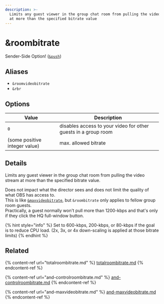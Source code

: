 ```yaml
---
description: >-
  Limits any guest viewer in the group chat room from pulling the video stream
  at more than the specified bitrate value
---
```


# \&roombitrate

Sender-Side Option! ([`&push`](../../source-settings/push.md))

## Aliases

* `&roomvideobitrate`
* `&rbr`

## Options

| Value                         | Description                                                    |
| ----------------------------- | -------------------------------------------------------------- |
| `0`                           | disables access to your video for other guests in a group room |
| (some positive integer value) | max. allowed bitrate                                           |

## Details

Limits any guest viewer in the group chat room from pulling the video stream at more than the specified bitrate value.

Does not impact what the director sees and does not limit the quality of what OBS has access to.\
This is like [`&maxvideobitrate`](and-maxvideobitrate.md), but `&roombitrate` only applies to fellow group room guests.\
Practically, a guest normally won't pull more than 1200-kbps and that's only if they click the HQ full-window button.

{% hint style="info" %}
Set to 600-kbps, 200-kbps, or 80-kbps if the goal is to reduce CPU load. (2x, 3x, or 4x down-scaling is applied at those bitrate limits)
{% endhint %}

## Related

{% content-ref url="totalroombitrate.md" %}
[totalroombitrate.md](totalroombitrate.md)
{% endcontent-ref %}

{% content-ref url="and-controlroombitrate.md" %}
[and-controlroombitrate.md](and-controlroombitrate.md)
{% endcontent-ref %}

{% content-ref url="and-maxvideobitrate.md" %}
[and-maxvideobitrate.md](and-maxvideobitrate.md)
{% endcontent-ref %}
